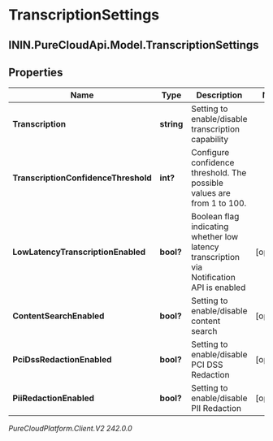 # TranscriptionSettings

## ININ.PureCloudApi.Model.TranscriptionSettings

## Properties

|Name | Type | Description | Notes|
|------------ | ------------- | ------------- | -------------|
| **Transcription** | **string** | Setting to enable/disable transcription capability | |
| **TranscriptionConfidenceThreshold** | **int?** | Configure confidence threshold. The possible values are from 1 to 100. | |
| **LowLatencyTranscriptionEnabled** | **bool?** | Boolean flag indicating whether low latency transcription via Notification API is enabled | [optional] |
| **ContentSearchEnabled** | **bool?** | Setting to enable/disable content search | [optional] |
| **PciDssRedactionEnabled** | **bool?** | Setting to enable/disable PCI DSS Redaction | [optional] |
| **PiiRedactionEnabled** | **bool?** | Setting to enable/disable PII Redaction | [optional] |



_PureCloudPlatform.Client.V2 242.0.0_
